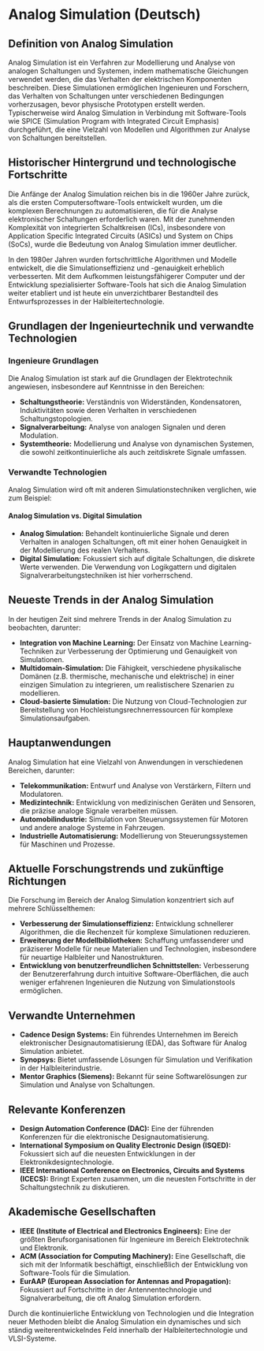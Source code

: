 # Analog Simulation (Deutsch)

## Definition von Analog Simulation

Analog Simulation ist ein Verfahren zur Modellierung und Analyse von analogen Schaltungen und Systemen, indem mathematische Gleichungen verwendet werden, die das Verhalten der elektrischen Komponenten beschreiben. Diese Simulationen ermöglichen Ingenieuren und Forschern, das Verhalten von Schaltungen unter verschiedenen Bedingungen vorherzusagen, bevor physische Prototypen erstellt werden. Typischerweise wird Analog Simulation in Verbindung mit Software-Tools wie SPICE (Simulation Program with Integrated Circuit Emphasis) durchgeführt, die eine Vielzahl von Modellen und Algorithmen zur Analyse von Schaltungen bereitstellen.

## Historischer Hintergrund und technologische Fortschritte

Die Anfänge der Analog Simulation reichen bis in die 1960er Jahre zurück, als die ersten Computersoftware-Tools entwickelt wurden, um die komplexen Berechnungen zu automatisieren, die für die Analyse elektronischer Schaltungen erforderlich waren. Mit der zunehmenden Komplexität von integrierten Schaltkreisen (ICs), insbesondere von Application Specific Integrated Circuits (ASICs) und System on Chips (SoCs), wurde die Bedeutung von Analog Simulation immer deutlicher.

In den 1980er Jahren wurden fortschrittliche Algorithmen und Modelle entwickelt, die die Simulationseffizienz und -genauigkeit erheblich verbesserten. Mit dem Aufkommen leistungsfähigerer Computer und der Entwicklung spezialisierter Software-Tools hat sich die Analog Simulation weiter etabliert und ist heute ein unverzichtbarer Bestandteil des Entwurfsprozesses in der Halbleitertechnologie.

## Grundlagen der Ingenieurtechnik und verwandte Technologien

### Ingenieure Grundlagen

Die Analog Simulation ist stark auf die Grundlagen der Elektrotechnik angewiesen, insbesondere auf Kenntnisse in den Bereichen:

- **Schaltungstheorie:** Verständnis von Widerständen, Kondensatoren, Induktivitäten sowie deren Verhalten in verschiedenen Schaltungstopologien.
- **Signalverarbeitung:** Analyse von analogen Signalen und deren Modulation.
- **Systemtheorie:** Modellierung und Analyse von dynamischen Systemen, die sowohl zeitkontinuierliche als auch zeitdiskrete Signale umfassen.

### Verwandte Technologien

Analog Simulation wird oft mit anderen Simulationstechniken verglichen, wie zum Beispiel:

#### Analog Simulation vs. Digital Simulation

- **Analog Simulation:** Behandelt kontinuierliche Signale und deren Verhalten in analogen Schaltungen, oft mit einer hohen Genauigkeit in der Modellierung des realen Verhaltens.
- **Digital Simulation:** Fokussiert sich auf digitale Schaltungen, die diskrete Werte verwenden. Die Verwendung von Logikgattern und digitalen Signalverarbeitungstechniken ist hier vorherrschend.

## Neueste Trends in der Analog Simulation

In der heutigen Zeit sind mehrere Trends in der Analog Simulation zu beobachten, darunter:

- **Integration von Machine Learning:** Der Einsatz von Machine Learning-Techniken zur Verbesserung der Optimierung und Genauigkeit von Simulationen.
- **Multidomain-Simulation:** Die Fähigkeit, verschiedene physikalische Domänen (z.B. thermische, mechanische und elektrische) in einer einzigen Simulation zu integrieren, um realistischere Szenarien zu modellieren.
- **Cloud-basierte Simulation:** Die Nutzung von Cloud-Technologien zur Bereitstellung von Hochleistungsrechnerressourcen für komplexe Simulationsaufgaben.

## Hauptanwendungen

Analog Simulation hat eine Vielzahl von Anwendungen in verschiedenen Bereichen, darunter:

- **Telekommunikation:** Entwurf und Analyse von Verstärkern, Filtern und Modulatoren.
- **Medizintechnik:** Entwicklung von medizinischen Geräten und Sensoren, die präzise analoge Signale verarbeiten müssen.
- **Automobilindustrie:** Simulation von Steuerungssystemen für Motoren und andere analoge Systeme in Fahrzeugen.
- **Industrielle Automatisierung:** Modellierung von Steuerungssystemen für Maschinen und Prozesse.

## Aktuelle Forschungstrends und zukünftige Richtungen

Die Forschung im Bereich der Analog Simulation konzentriert sich auf mehrere Schlüsselthemen:

- **Verbesserung der Simulationseffizienz:** Entwicklung schnellerer Algorithmen, die die Rechenzeit für komplexe Simulationen reduzieren.
- **Erweiterung der Modellbibliotheken:** Schaffung umfassenderer und präziserer Modelle für neue Materialien und Technologien, insbesondere für neuartige Halbleiter und Nanostrukturen.
- **Entwicklung von benutzerfreundlichen Schnittstellen:** Verbesserung der Benutzererfahrung durch intuitive Software-Oberflächen, die auch weniger erfahrenen Ingenieuren die Nutzung von Simulationstools ermöglichen.

## Verwandte Unternehmen

- **Cadence Design Systems:** Ein führendes Unternehmen im Bereich elektronischer Designautomatisierung (EDA), das Software für Analog Simulation anbietet.
- **Synopsys:** Bietet umfassende Lösungen für Simulation und Verifikation in der Halbleiterindustrie.
- **Mentor Graphics (Siemens):** Bekannt für seine Softwarelösungen zur Simulation und Analyse von Schaltungen.

## Relevante Konferenzen

- **Design Automation Conference (DAC):** Eine der führenden Konferenzen für die elektronische Designautomatisierung.
- **International Symposium on Quality Electronic Design (ISQED):** Fokussiert sich auf die neuesten Entwicklungen in der Elektronikdesigntechnologie.
- **IEEE International Conference on Electronics, Circuits and Systems (ICECS):** Bringt Experten zusammen, um die neuesten Fortschritte in der Schaltungstechnik zu diskutieren.

## Akademische Gesellschaften

- **IEEE (Institute of Electrical and Electronics Engineers):** Eine der größten Berufsorganisationen für Ingenieure im Bereich Elektrotechnik und Elektronik.
- **ACM (Association for Computing Machinery):** Eine Gesellschaft, die sich mit der Informatik beschäftigt, einschließlich der Entwicklung von Software-Tools für die Simulation.
- **EurAAP (European Association for Antennas and Propagation):** Fokussiert auf Fortschritte in der Antennentechnologie und Signalverarbeitung, die oft Analog Simulation erfordern.

Durch die kontinuierliche Entwicklung von Technologien und die Integration neuer Methoden bleibt die Analog Simulation ein dynamisches und sich ständig weiterentwickelndes Feld innerhalb der Halbleitertechnologie und VLSI-Systeme.